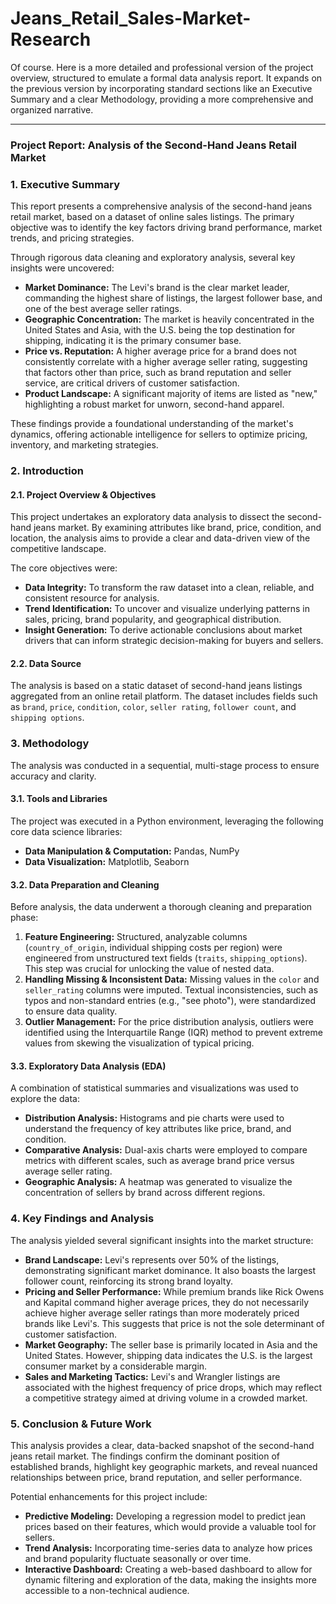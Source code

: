 # Jeans_Retail_Sales-Market-Research
Of course. Here is a more detailed and professional version of the project overview, structured to emulate a formal data analysis report. It expands on the previous version by incorporating standard sections like an Executive Summary and a clear Methodology, providing a more comprehensive and organized narrative.

***

### **Project Report: Analysis of the Second-Hand Jeans Retail Market**

### **1. Executive Summary**

This report presents a comprehensive analysis of the second-hand jeans retail market, based on a dataset of online sales listings. The primary objective was to identify the key factors driving brand performance, market trends, and pricing strategies. 

Through rigorous data cleaning and exploratory analysis, several key insights were uncovered:
* **Market Dominance:** The Levi's brand is the clear market leader, commanding the highest share of listings, the largest follower base, and one of the best average seller ratings.
* **Geographic Concentration:** The market is heavily concentrated in the United States and Asia, with the U.S. being the top destination for shipping, indicating it is the primary consumer base.
* **Price vs. Reputation:** A higher average price for a brand does not consistently correlate with a higher average seller rating, suggesting that factors other than price, such as brand reputation and seller service, are critical drivers of customer satisfaction.
* **Product Landscape:** A significant majority of items are listed as "new," highlighting a robust market for unworn, second-hand apparel.

These findings provide a foundational understanding of the market's dynamics, offering actionable intelligence for sellers to optimize pricing, inventory, and marketing strategies.

### **2. Introduction**

#### **2.1. Project Overview & Objectives**
This project undertakes an exploratory data analysis to dissect the second-hand jeans market. By examining attributes like brand, price, condition, and location, the analysis aims to provide a clear and data-driven view of the competitive landscape.

The core objectives were:
* **Data Integrity:** To transform the raw dataset into a clean, reliable, and consistent resource for analysis.
* **Trend Identification:** To uncover and visualize underlying patterns in sales, pricing, brand popularity, and geographical distribution.
* **Insight Generation:** To derive actionable conclusions about market drivers that can inform strategic decision-making for buyers and sellers.

#### **2.2. Data Source**
The analysis is based on a static dataset of second-hand jeans listings aggregated from an online retail platform. The dataset includes fields such as `brand`, `price`, `condition`, `color`, `seller rating`, `follower count`, and `shipping options`.

### **3. Methodology**

The analysis was conducted in a sequential, multi-stage process to ensure accuracy and clarity.

#### **3.1. Tools and Libraries**
The project was executed in a Python environment, leveraging the following core data science libraries:
* **Data Manipulation & Computation:** Pandas, NumPy
* **Data Visualization:** Matplotlib, Seaborn

#### **3.2. Data Preparation and Cleaning**
Before analysis, the data underwent a thorough cleaning and preparation phase:
1.  **Feature Engineering:** Structured, analyzable columns (`country_of_origin`, individual shipping costs per region) were engineered from unstructured text fields (`traits`, `shipping_options`). This step was crucial for unlocking the value of nested data.
2.  **Handling Missing & Inconsistent Data:** Missing values in the `color` and `seller_rating` columns were imputed. Textual inconsistencies, such as typos and non-standard entries (e.g., "see photo"), were standardized to ensure data quality.
3.  **Outlier Management:** For the price distribution analysis, outliers were identified using the Interquartile Range (IQR) method to prevent extreme values from skewing the visualization of typical pricing.

#### **3.3. Exploratory Data Analysis (EDA)**
A combination of statistical summaries and visualizations was used to explore the data:
* **Distribution Analysis:** Histograms and pie charts were used to understand the frequency of key attributes like price, brand, and condition.
* **Comparative Analysis:** Dual-axis charts were employed to compare metrics with different scales, such as average brand price versus average seller rating.
* **Geographic Analysis:** A heatmap was generated to visualize the concentration of sellers by brand across different regions.

### **4. Key Findings and Analysis**

The analysis yielded several significant insights into the market structure:

* **Brand Landscape:** Levi's represents over 50% of the listings, demonstrating significant market dominance. It also boasts the largest follower count, reinforcing its strong brand loyalty.
* **Pricing and Seller Performance:** While premium brands like Rick Owens and Kapital command higher average prices, they do not necessarily achieve higher average seller ratings than more moderately priced brands like Levi's. This suggests that price is not the sole determinant of customer satisfaction.
* **Market Geography:** The seller base is primarily located in Asia and the United States. However, shipping data indicates the U.S. is the largest consumer market by a considerable margin.
* **Sales and Marketing Tactics:** Levi's and Wrangler listings are associated with the highest frequency of price drops, which may reflect a competitive strategy aimed at driving volume in a crowded market.

### **5. Conclusion & Future Work**

This analysis provides a clear, data-backed snapshot of the second-hand jeans retail market. The findings confirm the dominant position of established brands, highlight key geographic markets, and reveal nuanced relationships between price, brand reputation, and seller performance.

Potential enhancements for this project include:
* **Predictive Modeling:** Developing a regression model to predict jean prices based on their features, which would provide a valuable tool for sellers.
* **Trend Analysis:** Incorporating time-series data to analyze how prices and brand popularity fluctuate seasonally or over time.
* **Interactive Dashboard:** Creating a web-based dashboard to allow for dynamic filtering and exploration of the data, making the insights more accessible to a non-technical audience.
